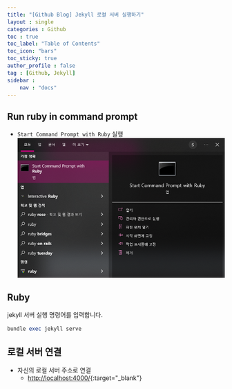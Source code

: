 ```yaml
---
title: "[Github Blog] Jekyll 로컬 서버 실행하기"
layout : single
categories : Github
toc : true
toc_label: "Table of Contents"
toc_icon: "bars"
toc_sticky: true
author_profile : false
tag : [Github, Jekyll]
sidebar :
    nav : "docs"
---
```


## Run ruby in command prompt
- `Start Command Prompt with Ruby` 실행
  ![images](/images/2022-07-15-start-local-jekyll-server/ruby.png)

## Ruby
jekyll 서버 실행 명령어를 입력합니다.
```ruby
bundle exec jekyll serve
```

## 로컬 서버 연결
- 자신의 로컬 서버 주소로 연결
  - [http://localhost:4000/](http://localhost:4000/){:target="_blank"}